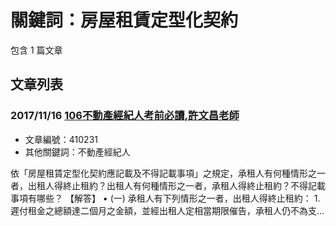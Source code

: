 # 關鍵詞：房屋租賃定型化契約

包含 1 篇文章

## 文章列表

### 2017/11/16 [106不動產經紀人考前必讀,許文昌老師](../../articles/410231_106%E4%B8%8D%E5%8B%95%E7%94%A2%E7%B6%93%E7%B4%80%E4%BA%BA%E8%80%83%E5%89%8D%E5%BF%85%E8%AE%80%2C%E8%A8%B1%E6%96%87%E6%98%8C%E8%80%81%E5%B8%AB.md)
- 文章編號：410231
- 其他關鍵詞：不動產經紀人

依「房屋租賃定型化契約應記載及不得記載事項」之規定，承租人有何種情形之一者，出租人得終止租約？出租人有何種情形之一者，承租人得終止租約？不得記載事項有哪些？ 【解答】 • (一) 承租人有下列情形之一者，出租人得終止租約： 1. 遲付租金之總額達二個月之金額，並經出租人定相當期限催告，承租人仍不為支...
